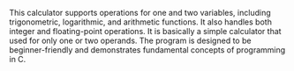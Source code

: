 This calculator supports operations for one and two variables, including trigonometric, logarithmic, and arithmetic functions. 
It also handles both integer and floating-point operations.
It is basically a simple calculator that used for only one or two operands.
The program is designed to be beginner-friendly and demonstrates fundamental concepts of programming in C.

